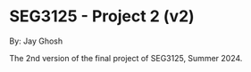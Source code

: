 # SEG3125 - Project 2 (v2)
By: Jay Ghosh

The 2nd version of the final project of SEG3125, Summer 2024. 

